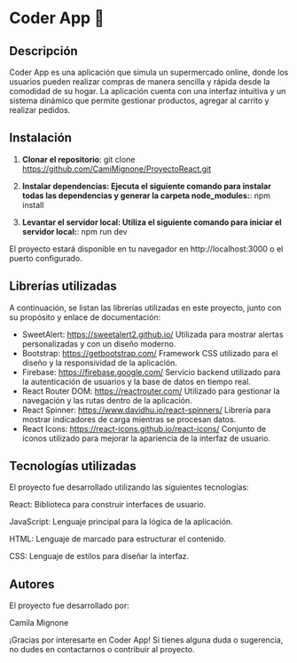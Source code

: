 # Coder App 🛒

## Descripción

Coder App es una aplicación que simula un supermercado online, donde los usuarios pueden realizar compras de manera sencilla y rápida desde la comodidad de su hogar. La aplicación cuenta con una interfaz intuitiva y un sistema dinámico que permite gestionar productos, agregar al carrito y realizar pedidos.

## Instalación

1. **Clonar el repositorio**:
git clone <https://github.com/CamiMignone/ProyectoReact.git>
2. **Instalar dependencias:
Ejecuta el siguiente comando para instalar todas las dependencias y generar la carpeta node_modules:**:
npm install

3. **Levantar el servidor local:
Utiliza el siguiente comando para iniciar el servidor local:**:
npm run dev

El proyecto estará disponible en tu navegador en http://localhost:3000 o el puerto configurado.

## Librerías utilizadas

A continuación, se listan las librerías utilizadas en este proyecto, junto con su propósito y enlace de documentación:

- SweetAlert: https://sweetalert2.github.io/ Utilizada para mostrar alertas personalizadas y con un diseño moderno.
- Bootstrap: https://getbootstrap.com/ Framework CSS utilizado para el diseño y la responsividad de la aplicación.
- Firebase: https://firebase.google.com/ Servicio backend utilizado para la autenticación de usuarios y la base de datos en tiempo real.
- React Router DOM: https://reactrouter.com/ Utilizado para gestionar la navegación y las rutas dentro de la aplicación.
- React Spinner: https://www.davidhu.io/react-spinners/ Librería para mostrar indicadores de carga mientras se procesan datos.
- React Icons: https://react-icons.github.io/react-icons/ Conjunto de íconos utilizado para mejorar la apariencia de la interfaz de usuario.

## Tecnologías utilizadas

El proyecto fue desarrollado utilizando las siguientes tecnologías:

React: Biblioteca para construir interfaces de usuario.

JavaScript: Lenguaje principal para la lógica de la aplicación.

HTML: Lenguaje de marcado para estructurar el contenido.

CSS: Lenguaje de estilos para diseñar la interfaz.

## Autores

El proyecto fue desarrollado por:

Camila Mignone

¡Gracias por interesarte en Coder App! Si tienes alguna duda o sugerencia, no dudes en contactarnos o contribuir al proyecto.
